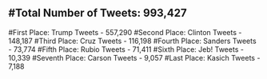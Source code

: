 #Total Number of Tweets: 993,427 
---
#First Place: Trump Tweets - 557,290
#Second Place: Clinton Tweets - 148,187
#Third Place: Cruz Tweets - 116,198
#Fourth Place: Sanders Tweets - 73,774
#Fifth Place: Rubio Tweets - 71,411
#Sixth Place: Jeb! Tweets - 10,339
#Seventh Place: Carson Tweets - 9,057
#Last Place: Kasich Tweets - 7,188
